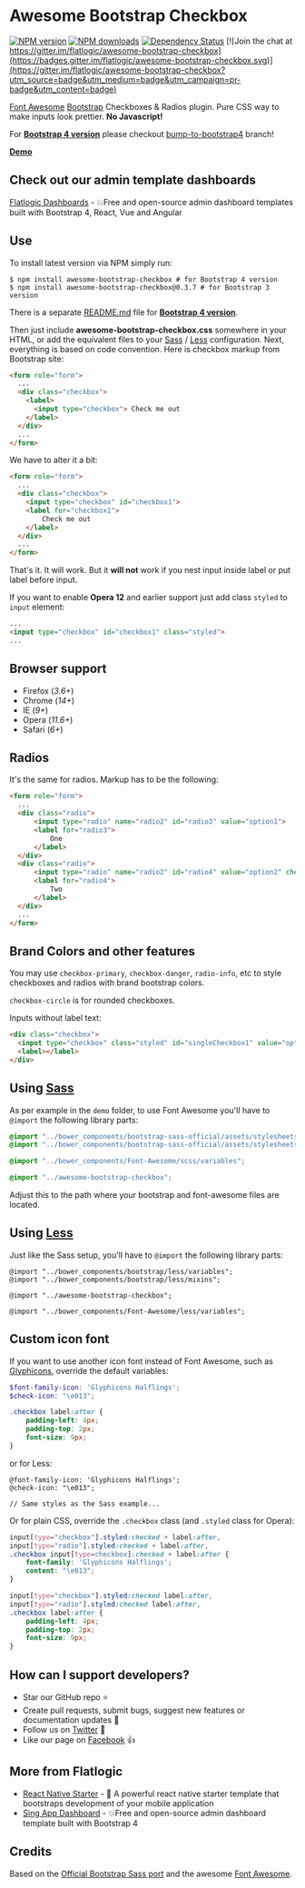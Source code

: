 Awesome Bootstrap Checkbox
==========================

[![NPM version](https://img.shields.io/npm/v/awesome-bootstrap-checkbox.svg?style=flat)](https://www.npmjs.com/package/awesome-bootstrap-checkbox)
[![NPM downloads](https://img.shields.io/npm/dm/awesome-bootstrap-checkbox.svg?style=flat)](https://www.npmjs.com/package/awesome-bootstrap-checkbox)
[![Dependency Status](https://img.shields.io/david/dev/flatlogic/awesome-bootstrap-checkbox.svg?branch=master&style=flat)](https://www.npmjs.com/package/awesome-bootstrap-checkbox)
[![Join the chat at https://gitter.im/flatlogic/awesome-bootstrap-checkbox](https://badges.gitter.im/flatlogic/awesome-bootstrap-checkbox.svg)](https://gitter.im/flatlogic/awesome-bootstrap-checkbox?utm_source=badge&utm_medium=badge&utm_campaign=pr-badge&utm_content=badge)

[Font Awesome][] [Bootstrap][] Checkboxes & Radios plugin. Pure CSS way to make inputs look prettier. **No Javascript!**

For **[Bootstrap 4 version][]** please checkout [bump-to-bootstrap4][] branch!

**[Demo][]**

Check out our admin template dashboards
-----------
[Flatlogic Dashboards](https://flatlogic.com/admin-dashboards) - 💥Free and open-source admin dashboard templates built with Bootstrap 4, React, Vue and Angular 

Use
------------

To install latest version via NPM simply run:
```shell
$ npm install awesome-bootstrap-checkbox # for Bootstrap 4 version
$ npm install awesome-bootstrap-checkbox@0.3.7 # for Bootstrap 3 version
```

There is a separate [README.md][] file for **[Bootstrap 4 version][]**.

Then just include **awesome-bootstrap-checkbox.css** somewhere in your HTML, or add the equivalent files to your [Sass](#using-sass) / [Less](#using-less) configuration.
Next, everything is based on code convention. Here is checkbox markup from Bootstrap site:

````html
<form role="form">
  ...
  <div class="checkbox">
    <label>
      <input type="checkbox"> Check me out
    </label>
  </div>
  ...
</form>
````

We have to alter it a bit:
````html
<form role="form">
  ...
  <div class="checkbox">
    <input type="checkbox" id="checkbox1">
    <label for="checkbox1">
        Check me out
    </label>
  </div>
  ...
</form>
````
That's it. It will work. But it **will not** work if you nest input inside label or put label before input.

If you want to enable **Opera 12** and earlier support  just add class `styled` to `input` element:
````html
...
<input type="checkbox" id="checkbox1" class="styled">
...
````

Browser support
-----------
- Firefox (_3.6+_)
- Chrome  (_14+_)
- IE      (_9+_)
- Opera   (_11.6+_)
- Safari  (_6+_)

Radios
------------

It's the same for radios. Markup has to be the following:
````html
<form role="form">
  ...
  <div class="radio">
      <input type="radio" name="radio2" id="radio3" value="option1">
      <label for="radio3">
          One
      </label>
  </div>
  <div class="radio">
      <input type="radio" name="radio2" id="radio4" value="option2" checked>
      <label for="radio4">
          Two
      </label>
  </div>
  ...
</form>
````

Brand Colors and other features
------------

You may use `checkbox-primary`, `checkbox-danger`, `radio-info`, etc to style checkboxes and radios with brand bootstrap colors.

`checkbox-circle` is for rounded checkboxes.

Inputs without label text:

````html
<div class="checkbox">
  <input type="checkbox" class="styled" id="singleCheckbox1" value="option1" aria-label="Single checkbox One">
  <label></label>
</div>
````

Using [Sass][]
----------

As per example in the `demo` folder, to use Font Awesome you'll have to `@import` the following library parts:

````scss
@import "../bower_components/bootstrap-sass-official/assets/stylesheets/bootstrap/variables";
@import "../bower_components/bootstrap-sass-official/assets/stylesheets/bootstrap/mixins";

@import "../bower_components/Font-Awesome/scss/variables";

@import "../awesome-bootstrap-checkbox";
````

Adjust this to the path where your bootstrap and font-awesome files are located.

Using [Less][]
----------

Just like the Sass setup, you'll have to `@import` the following library parts:

````less
@import "../bower_components/bootstrap/less/variables";
@import "../bower_components/bootstrap/less/mixins";

@import "../awesome-bootstrap-checkbox";

@import "../bower_components/Font-Awesome/less/variables";
````

Custom icon font
------------

If you want to use another icon font instead of Font Awesome, such as [Glyphicons][], override the default variables:
````scss
$font-family-icon: 'Glyphicons Halflings';
$check-icon: "\e013";

.checkbox label:after {
    padding-left: 4px;
    padding-top: 2px;
    font-size: 9px;
}
````

or for Less:
````less
@font-family-icon: 'Glyphicons Halflings';
@check-icon: "\e013";

// Same styles as the Sass example...
````

Or for plain CSS, override the `.checkbox` class (and `.styled` class for Opera):
````css
input[type="checkbox"].styled:checked + label:after,
input[type="radio"].styled:checked + label:after,
.checkbox input[type=checkbox]:checked + label:after {
    font-family: 'Glyphicons Halflings';
    content: "\e013";
}

input[type="checkbox"].styled:checked label:after,
input[type="radio"].styled:checked label:after,
.checkbox label:after {
    padding-left: 4px;
    padding-top: 2px;
    font-size: 9px;
}
````

How can I support developers?
------------------------------
- Star our GitHub repo :star:
- Create pull requests, submit bugs, suggest new features or documentation updates :wrench:
- Follow us on [Twitter](https://twitter.com/flatlogic) :feet:
- Like our page on [Facebook](https://www.facebook.com/flatlogic/) :thumbsup:

More from Flatlogic
------------------------------
- [React Native Starter](https://github.com/flatlogic/react-native-starter) - 🚀 A powerful react native starter template that bootstraps development of your mobile application 
- [Sing App Dashboard](https://github.com/flatlogic/sing-app) - 💥Free and open-source admin dashboard template built with Bootstrap 4 

Credits
------------

Based on the [Official Bootstrap Sass port][Bootstrap Sass] and the awesome [Font Awesome][].


[Demo]: http://flatlogic.github.io/awesome-bootstrap-checkbox/demo/
[Bootstrap]: http://getbootstrap.com/
[Bootstrap 4 version]: https://getbootstrap.com/
[bump-to-bootstrap4]: https://github.com/flatlogic/awesome-bootstrap-checkbox/tree/bump-to-bootstrap4
[Bootstrap Sass]: https://github.com/twbs/bootstrap-sass
[Font Awesome]: https://github.com/FortAwesome/Font-Awesome
[Glyphicons]: http://getbootstrap.com/components/#glyphicons
[Sass]: http://sass-lang.com/
[Less]: http://lesscss.org/
[README.md]: https://github.com/flatlogic/awesome-bootstrap-checkbox/tree/bump-to-bootstrap4

